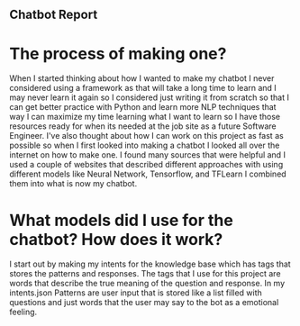## Chatbot Report

# The process of making one?

When I started thinking about how I wanted to make my chatbot I never considered using a framework as that will take a long time to learn and I may never learn it again so I considered just writing it from scratch so that I can get better practice with Python and learn more NLP techniques that way I can maximize my time learning what I want to learn so I have those resources ready for when its needed at the job site as a future Software Engineer. I've also thought about how I can work on this project as fast as possible so when I first looked into making a chatbot I looked all over the internet on how to make one. I found many sources that were helpful and I used a couple of websites that described different approaches with using different models like Neural Network, Tensorflow, and TFLearn I combined them into what is now my chatbot. 

# What models did I use for the chatbot? How does it work?

I start out by making my intents for the knowledge base which has tags that stores the patterns and responses. The tags that I use for this project are words that describe the true meaning of the question and response. In my intents.json Patterns are user input that is stored like a list filled with questions and just words that the user may say to the bot as a emotional feeling. 

